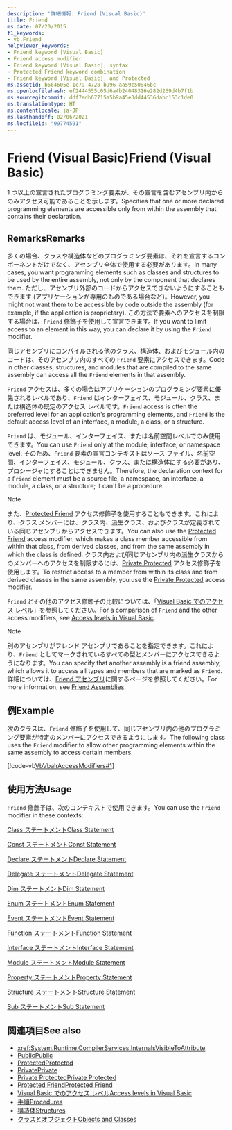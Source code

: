 ```yaml
---
description: '詳細情報: Friend (Visual Basic)'
title: Friend
ms.date: 07/20/2015
f1_keywords:
- vb.Friend
helpviewer_keywords:
- Friend keyword [Visual Basic]
- Friend access modifier
- Friend keyword [Visual Basic], syntax
- Protected Friend keyword combination
- Friend keyword [Visual Basic], and Protected
ms.assetid: b664605e-1c79-4728-b996-aa59c50846bc
ms.openlocfilehash: ef2444555c05d6a4b24048316e282d269d4b7f1b
ms.sourcegitcommit: ddf7edb67715a5b9a45e3dd44536dabc153c1de0
ms.translationtype: HT
ms.contentlocale: ja-JP
ms.lasthandoff: 02/06/2021
ms.locfileid: "99774591"
---
```

# <a name="friend-visual-basic"></a><span data-ttu-id="cb6af-103">Friend (Visual Basic)</span><span class="sxs-lookup"><span data-stu-id="cb6af-103">Friend (Visual Basic)</span></span>

<span data-ttu-id="cb6af-104">1 つ以上の宣言されたプログラミング要素が、その宣言を含むアセンブリ内からのみアクセス可能であることを示します。</span><span class="sxs-lookup"><span data-stu-id="cb6af-104">Specifies that one or more declared programming elements are accessible only from within the assembly that contains their declaration.</span></span>  
  
## <a name="remarks"></a><span data-ttu-id="cb6af-105">Remarks</span><span class="sxs-lookup"><span data-stu-id="cb6af-105">Remarks</span></span>  

 <span data-ttu-id="cb6af-106">多くの場合、クラスや構造体などのプログラミング要素は、それを宣言するコンポーネントだけでなく、アセンブリ全体で使用する必要があります。</span><span class="sxs-lookup"><span data-stu-id="cb6af-106">In many cases, you want programming elements such as classes and structures to be used by the entire assembly, not only by the component that declares them.</span></span> <span data-ttu-id="cb6af-107">ただし、アセンブリ外部のコードからアクセスできないようにすることもできます (アプリケーションが専用のものである場合など)。</span><span class="sxs-lookup"><span data-stu-id="cb6af-107">However, you might not want them to be accessible by code outside the assembly (for example, if the application is proprietary).</span></span> <span data-ttu-id="cb6af-108">この方法で要素へのアクセスを制限する場合は、`Friend` 修飾子を使用して宣言できます。</span><span class="sxs-lookup"><span data-stu-id="cb6af-108">If you want to limit access to an element in this way, you can declare it by using the `Friend` modifier.</span></span>  
  
 <span data-ttu-id="cb6af-109">同じアセンブリにコンパイルされる他のクラス、構造体、およびモジュール内のコードは、そのアセンブリ内のすべての `Friend` 要素にアクセスできます。</span><span class="sxs-lookup"><span data-stu-id="cb6af-109">Code in other classes, structures, and modules that are compiled to the same assembly can access all the `Friend` elements in that assembly.</span></span>  
  
 <span data-ttu-id="cb6af-110">`Friend` アクセスは、多くの場合はアプリケーションのプログラミング要素に優先されるレベルであり、`Friend` はインターフェイス、モジュール、クラス、または構造体の既定のアクセス レベルです。</span><span class="sxs-lookup"><span data-stu-id="cb6af-110">`Friend` access is often the preferred level for an application's programming elements, and `Friend` is the default access level of an interface, a module, a class, or a structure.</span></span>  
  
 <span data-ttu-id="cb6af-111">`Friend` は、モジュール、インターフェイス、または名前空間レベルでのみ使用できます。</span><span class="sxs-lookup"><span data-stu-id="cb6af-111">You can use `Friend` only at the module, interface, or namespace level.</span></span> <span data-ttu-id="cb6af-112">そのため、`Friend` 要素の宣言コンテキストはソース ファイル、名前空間、インターフェイス、モジュール、クラス、または構造体にする必要があり、プロシージャにすることはできません。</span><span class="sxs-lookup"><span data-stu-id="cb6af-112">Therefore, the declaration context for a `Friend` element must be a source file, a namespace, an interface, a module, a class, or a structure; it can't be a procedure.</span></span>  

> [!NOTE]
> <span data-ttu-id="cb6af-113">また、[Protected Friend](protected-friend.md) アクセス修飾子を使用することもできます。これにより、クラス メンバーには、クラス内、派生クラス、およびクラスが定義されている同じアセンブリからアクセスできます。</span><span class="sxs-lookup"><span data-stu-id="cb6af-113">You can also use the [Protected Friend](protected-friend.md) access modifier, which makes a class member accessible from within that class, from derived classes, and from the same assembly in which the class is defined.</span></span> <span data-ttu-id="cb6af-114">クラス内および同じアセンブリ内の派生クラスからのメンバーへのアクセスを制限するには、[Private Protected](private-protected.md) アクセス修飾子を使用します。</span><span class="sxs-lookup"><span data-stu-id="cb6af-114">To restrict access to a member from within its class and from derived classes in the same assembly, you use the [Private Protected](private-protected.md) access modifier.</span></span>

 <span data-ttu-id="cb6af-115">`Friend` とその他のアクセス修飾子の比較については、「[Visual Basic でのアクセス レベル](../../programming-guide/language-features/declared-elements/access-levels.md)」を参照してください。</span><span class="sxs-lookup"><span data-stu-id="cb6af-115">For a comparison of `Friend` and the other access modifiers, see [Access levels in Visual Basic](../../programming-guide/language-features/declared-elements/access-levels.md).</span></span>  
  
> [!NOTE]
> <span data-ttu-id="cb6af-116">別のアセンブリがフレンド アセンブリであることを指定できます。これにより、`Friend` としてマークされているすべての型とメンバーにアクセスできるようになります。</span><span class="sxs-lookup"><span data-stu-id="cb6af-116">You can specify that another assembly is a friend assembly, which allows it to access all types and members that are marked as `Friend`.</span></span> <span data-ttu-id="cb6af-117">詳細については、[Friend アセンブリ](../../../standard/assembly/friend.md)に関するページを参照してください。</span><span class="sxs-lookup"><span data-stu-id="cb6af-117">For more information, see [Friend Assemblies](../../../standard/assembly/friend.md).</span></span>

## <a name="example"></a><span data-ttu-id="cb6af-118">例</span><span class="sxs-lookup"><span data-stu-id="cb6af-118">Example</span></span>  

 <span data-ttu-id="cb6af-119">次のクラスは、`Friend` 修飾子を使用して、同じアセンブリ内の他のプログラミング要素が特定のメンバーにアクセスできるようにします。</span><span class="sxs-lookup"><span data-stu-id="cb6af-119">The following class uses the `Friend` modifier to allow other programming elements within the same assembly to access certain members.</span></span>  
  
 [!code-vb[VbVbalrAccessModifiers#1](~/samples/snippets/visualbasic/VS_Snippets_VBCSharp/vbvbalraccessmodifiers/vb/class1.vb#1)]  
  
## <a name="usage"></a><span data-ttu-id="cb6af-120">使用方法</span><span class="sxs-lookup"><span data-stu-id="cb6af-120">Usage</span></span>  

 <span data-ttu-id="cb6af-121">`Friend` 修飾子は、次のコンテキストで使用できます。</span><span class="sxs-lookup"><span data-stu-id="cb6af-121">You can use the `Friend` modifier in these contexts:</span></span>  
  
 [<span data-ttu-id="cb6af-122">Class ステートメント</span><span class="sxs-lookup"><span data-stu-id="cb6af-122">Class Statement</span></span>](../statements/class-statement.md)  
  
 [<span data-ttu-id="cb6af-123">Const ステートメント</span><span class="sxs-lookup"><span data-stu-id="cb6af-123">Const Statement</span></span>](../statements/const-statement.md)  
  
 [<span data-ttu-id="cb6af-124">Declare ステートメント</span><span class="sxs-lookup"><span data-stu-id="cb6af-124">Declare Statement</span></span>](../statements/declare-statement.md)  
  
 [<span data-ttu-id="cb6af-125">Delegate ステートメント</span><span class="sxs-lookup"><span data-stu-id="cb6af-125">Delegate Statement</span></span>](../statements/delegate-statement.md)  
  
 [<span data-ttu-id="cb6af-126">Dim ステートメント</span><span class="sxs-lookup"><span data-stu-id="cb6af-126">Dim Statement</span></span>](../statements/dim-statement.md)  
  
 [<span data-ttu-id="cb6af-127">Enum ステートメント</span><span class="sxs-lookup"><span data-stu-id="cb6af-127">Enum Statement</span></span>](../statements/enum-statement.md)  
  
 [<span data-ttu-id="cb6af-128">Event ステートメント</span><span class="sxs-lookup"><span data-stu-id="cb6af-128">Event Statement</span></span>](../statements/event-statement.md)  
  
 [<span data-ttu-id="cb6af-129">Function ステートメント</span><span class="sxs-lookup"><span data-stu-id="cb6af-129">Function Statement</span></span>](../statements/function-statement.md)  
  
 [<span data-ttu-id="cb6af-130">Interface ステートメント</span><span class="sxs-lookup"><span data-stu-id="cb6af-130">Interface Statement</span></span>](../statements/interface-statement.md)  
  
 [<span data-ttu-id="cb6af-131">Module ステートメント</span><span class="sxs-lookup"><span data-stu-id="cb6af-131">Module Statement</span></span>](../statements/module-statement.md)  
  
 [<span data-ttu-id="cb6af-132">Property ステートメント</span><span class="sxs-lookup"><span data-stu-id="cb6af-132">Property Statement</span></span>](../statements/property-statement.md)  
  
 [<span data-ttu-id="cb6af-133">Structure ステートメント</span><span class="sxs-lookup"><span data-stu-id="cb6af-133">Structure Statement</span></span>](../statements/structure-statement.md)  
  
 [<span data-ttu-id="cb6af-134">Sub ステートメント</span><span class="sxs-lookup"><span data-stu-id="cb6af-134">Sub Statement</span></span>](../statements/sub-statement.md)  
  
## <a name="see-also"></a><span data-ttu-id="cb6af-135">関連項目</span><span class="sxs-lookup"><span data-stu-id="cb6af-135">See also</span></span>

- <xref:System.Runtime.CompilerServices.InternalsVisibleToAttribute>
- [<span data-ttu-id="cb6af-136">Public</span><span class="sxs-lookup"><span data-stu-id="cb6af-136">Public</span></span>](public.md)
- [<span data-ttu-id="cb6af-137">Protected</span><span class="sxs-lookup"><span data-stu-id="cb6af-137">Protected</span></span>](protected.md)
- [<span data-ttu-id="cb6af-138">Private</span><span class="sxs-lookup"><span data-stu-id="cb6af-138">Private</span></span>](private.md)
- [<span data-ttu-id="cb6af-139">Private Protected</span><span class="sxs-lookup"><span data-stu-id="cb6af-139">Private Protected</span></span>](./private-protected.md)
- [<span data-ttu-id="cb6af-140">Protected Friend</span><span class="sxs-lookup"><span data-stu-id="cb6af-140">Protected Friend</span></span>](./protected-friend.md)
- [<span data-ttu-id="cb6af-141">Visual Basic でのアクセス レベル</span><span class="sxs-lookup"><span data-stu-id="cb6af-141">Access levels in Visual Basic</span></span>](../../programming-guide/language-features/declared-elements/access-levels.md)
- [<span data-ttu-id="cb6af-142">手順</span><span class="sxs-lookup"><span data-stu-id="cb6af-142">Procedures</span></span>](../../programming-guide/language-features/procedures/index.md)
- [<span data-ttu-id="cb6af-143">構造体</span><span class="sxs-lookup"><span data-stu-id="cb6af-143">Structures</span></span>](../../programming-guide/language-features/data-types/structures.md)
- [<span data-ttu-id="cb6af-144">クラスとオブジェクト</span><span class="sxs-lookup"><span data-stu-id="cb6af-144">Objects and Classes</span></span>](../../programming-guide/language-features/objects-and-classes/index.md)
